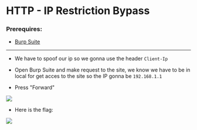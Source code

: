 # HTTP - IP Restriction Bypass

### Prerequires:

- <a href="https://portswigger.net/burp/releases/professional-community-2021-5-1" rel="nofollow">Burp Suite</a>

-----------------

- We have to spoof our ip so we gonna use the header `Client-Ip`

- Open Burp Suite and make request to the site, we know we have to be in local for get acces to the site so the IP gonna be `192.168.1.1`

- Press "Forward"

<img src="https://cdn.discordapp.com/attachments/804801385240723519/849283291545731092/unknown.png">

- Here is the flag:

<img src="https://cdn.discordapp.com/attachments/804801385240723519/849283571192561734/unknown.png">
